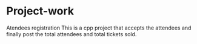 # Project-work
Atendees registration 
This is a cpp project that accepts the attendees and finally post the total attendees and total tickets sold.
